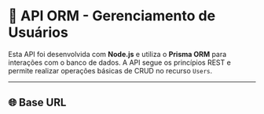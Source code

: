 # 📘 API ORM - Gerenciamento de Usuários

Esta API foi desenvolvida com **Node.js** e utiliza o **Prisma ORM** para interações com o banco de dados. A API segue os princípios REST e permite realizar operações básicas de CRUD no recurso `Users`.

---

## 🌐 Base URL

